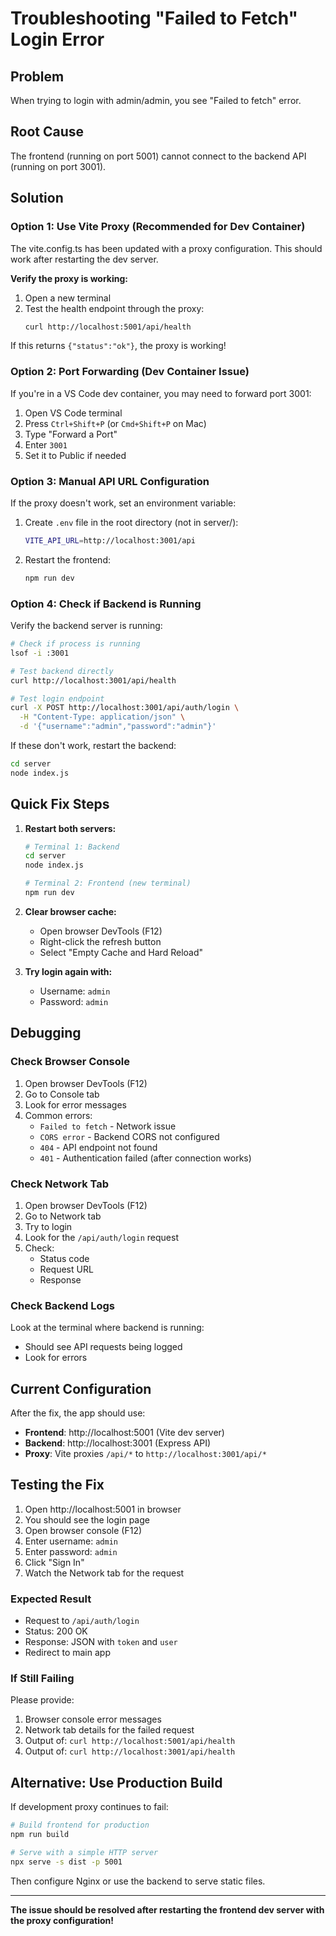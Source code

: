 # Troubleshooting "Failed to Fetch" Login Error

## Problem
When trying to login with admin/admin, you see "Failed to fetch" error.

## Root Cause
The frontend (running on port 5001) cannot connect to the backend API (running on port 3001).

## Solution

### Option 1: Use Vite Proxy (Recommended for Dev Container)

The vite.config.ts has been updated with a proxy configuration. This should work after restarting the dev server.

**Verify the proxy is working:**

1. Open a new terminal
2. Test the health endpoint through the proxy:
   ```bash
   curl http://localhost:5001/api/health
   ```
   
If this returns `{"status":"ok"}`, the proxy is working!

### Option 2: Port Forwarding (Dev Container Issue)

If you're in a VS Code dev container, you may need to forward port 3001:

1. Open VS Code terminal
2. Press `Ctrl+Shift+P` (or `Cmd+Shift+P` on Mac)
3. Type "Forward a Port"
4. Enter `3001`
5. Set it to Public if needed

### Option 3: Manual API URL Configuration

If the proxy doesn't work, set an environment variable:

1. Create `.env` file in the root directory (not in server/):
   ```bash
   VITE_API_URL=http://localhost:3001/api
   ```

2. Restart the frontend:
   ```bash
   npm run dev
   ```

### Option 4: Check if Backend is Running

Verify the backend server is running:

```bash
# Check if process is running
lsof -i :3001

# Test backend directly
curl http://localhost:3001/api/health

# Test login endpoint
curl -X POST http://localhost:3001/api/auth/login \
  -H "Content-Type: application/json" \
  -d '{"username":"admin","password":"admin"}'
```

If these don't work, restart the backend:
```bash
cd server
node index.js
```

## Quick Fix Steps

1. **Restart both servers:**
   ```bash
   # Terminal 1: Backend
   cd server
   node index.js
   
   # Terminal 2: Frontend (new terminal)
   npm run dev
   ```

2. **Clear browser cache:**
   - Open browser DevTools (F12)
   - Right-click the refresh button
   - Select "Empty Cache and Hard Reload"

3. **Try login again with:**
   - Username: `admin`
   - Password: `admin`

## Debugging

### Check Browser Console

1. Open browser DevTools (F12)
2. Go to Console tab
3. Look for error messages
4. Common errors:
   - `Failed to fetch` - Network issue
   - `CORS error` - Backend CORS not configured
   - `404` - API endpoint not found
   - `401` - Authentication failed (after connection works)

### Check Network Tab

1. Open browser DevTools (F12)
2. Go to Network tab
3. Try to login
4. Look for the `/api/auth/login` request
5. Check:
   - Status code
   - Request URL
   - Response

### Check Backend Logs

Look at the terminal where backend is running:
- Should see API requests being logged
- Look for errors

## Current Configuration

After the fix, the app should use:
- **Frontend**: http://localhost:5001 (Vite dev server)
- **Backend**: http://localhost:3001 (Express API)
- **Proxy**: Vite proxies `/api/*` to `http://localhost:3001/api/*`

## Testing the Fix

1. Open http://localhost:5001 in browser
2. You should see the login page
3. Open browser console (F12)
4. Enter username: `admin`
5. Enter password: `admin`
6. Click "Sign In"
7. Watch the Network tab for the request

### Expected Result
- Request to `/api/auth/login`
- Status: 200 OK
- Response: JSON with `token` and `user`
- Redirect to main app

### If Still Failing

Please provide:
1. Browser console error messages
2. Network tab details for the failed request
3. Output of: `curl http://localhost:5001/api/health`
4. Output of: `curl http://localhost:3001/api/health`

## Alternative: Use Production Build

If development proxy continues to fail:

```bash
# Build frontend for production
npm run build

# Serve with a simple HTTP server
npx serve -s dist -p 5001
```

Then configure Nginx or use the backend to serve static files.

---

**The issue should be resolved after restarting the frontend dev server with the proxy configuration!**
